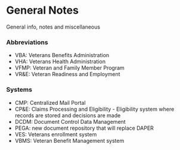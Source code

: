 # General Notes
General info, notes and miscellaneous 

### Abbreviations
- VBA: Veterans Benefits Administration
- VHA: Veterans Health Administration
- VFMP: Veteran and Family Member Program
- VR&E: Veteran Readiness and Employment

### Systems
- CMP: Centralized Mail Portal
- CP&E: Claims Processing and Eligibility - Eligibility system where records are stored and decisions are made
- DCDM: Document Control Data Management 
- PEGA: new document repository that will replace DAPER
- VES: Veterans enrollment system
- VBMS: Veteran Benefit Management system
